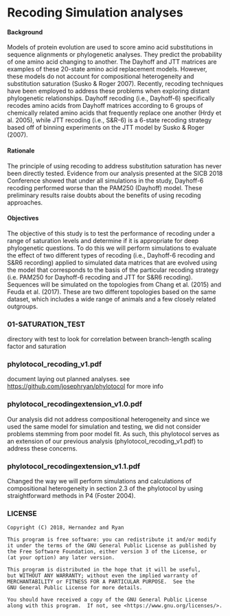 # Recoding Simulation analyses

#### Background
Models of protein evolution are used to score amino acid substitutions in sequence alignments or phylogenetic analyses. They predict the probability of one amino acid changing to another. The Dayhoff and JTT matrices are examples of these 20-state amino acid replacement models. However, these models do not account for compositional heterogeneity and substitution saturation (Susko & Roger 2007). Recently, recoding techniques have been employed to address these problems when exploring distant phylogenetic relationships. Dayhoff recoding (i.e., Dayhoff-6) specifically recodes amino acids from Dayhoff matrices according to 6 groups of chemically related amino acids that frequently replace one another (Hrdy et al. 2005), while JTT recoding (i.e., S&R-6) is a 6-state recoding strategy based off of binning experiments on the JTT model by Susko & Roger (2007). 

#### Rationale
The principle of using recoding to address substitution saturation has never been directly tested. Evidence from our analysis presented at the SICB 2018 Conference showed that under all simulations in the study, Dayhoff-6 recoding performed worse than the PAM250 (Dayhoff) model. These preliminary results raise doubts about the benefits of using recoding approaches. 

#### Objectives
The objective of this study is to test the performance of recoding under a range of saturation levels and determine if it is appropriate for deep phylogenetic questions. To do this we will perform simulations to evaluate the effect of two different types of recoding (i.e., Dayhoff-6 recoding and S&R6 recording) applied to simulated data matrices that are evolved using the model that corresponds to the basis of the particular recoding strategy (i.e. PAM250 for Dayhoff-6 recoding and JTT for S&R6 recoding). Sequences will be simulated on the topologies from Chang et al. (2015) and Feuda et al. (2017). These are two different topologies based on the same dataset, which includes a wide range of animals and a few closely related outgroups. 

### 01-SATURATION_TEST
directory with test to look for correlation between branch-length 
scaling factor and saturation

### phylotocol_recoding_v1.pdf
document laying out planned analyses.
see https://github.com/josephryan/phylotocol for more info

### phylotocol_recodingextension_v1.0.pdf
Our analysis did not address compositional heterogeneity and since we used the same model for simulation and testing, we did not consider problems stemming from poor model fit. As such, this phylotocol serves as an extension of our previous analysis (phylotocol_recoding_v1.pdf) to address these concerns.

### phylotocol_recodingextension_v1.1.pdf
Changed the way we will perform simulations and calculations of compositional heterogeneity in section 2.3 of the phylotocol by using straightforward methods in P4 (Foster 2004). 

### LICENSE
    Copyright (C) 2018, Hernandez and Ryan

    This program is free software: you can redistribute it and/or modify
    it under the terms of the GNU General Public License as published by
    the Free Software Foundation, either version 3 of the License, or
    (at your option) any later version.

    This program is distributed in the hope that it will be useful,
    but WITHOUT ANY WARRANTY; without even the implied warranty of
    MERCHANTABILITY or FITNESS FOR A PARTICULAR PURPOSE.  See the
    GNU General Public License for more details.

    You should have received a copy of the GNU General Public License
    along with this program.  If not, see <https://www.gnu.org/licenses/>.

